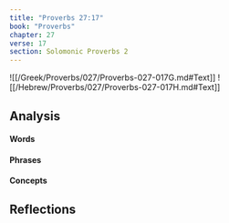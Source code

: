 ```yaml
---
title: "Proverbs 27:17"
book: "Proverbs"
chapter: 27
verse: 17
section: Solomonic Proverbs 2
---
```

![[/Greek/Proverbs/027/Proverbs-027-017G.md#Text]]
![[/Hebrew/Proverbs/027/Proverbs-027-017H.md#Text]]

## Analysis

#### Words

#### Phrases

#### Concepts

## Reflections
